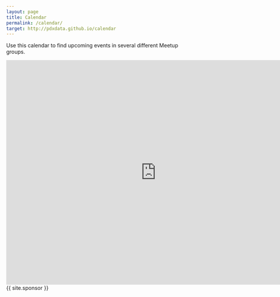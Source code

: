 ```yaml
---
layout: page
title: Calendar
permalink: /calendar/
target: http://pdxdata.github.io/calendar
---
```

Use this calendar to find upcoming events in several different Meetup groups.
<iframe src="https://calendar.google.com/calendar/embed?src=successionecological.com_1hm3pcniuvqhdmb7o6ck2h6los%40group.calendar.google.com&ctz=America/Los_Angeles" style="border: 0" width="800" height="600" frameborder="0" scrolling="no"></iframe>
{{ site.sponsor }}
